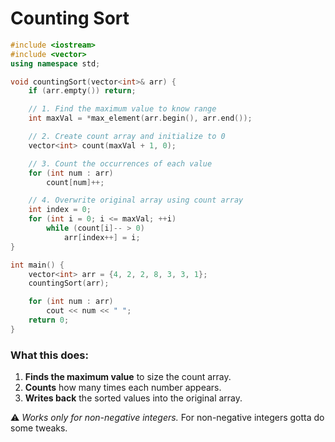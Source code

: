 # Counting Sort
```cpp
#include <iostream>
#include <vector>
using namespace std;

void countingSort(vector<int>& arr) {
    if (arr.empty()) return;

    // 1. Find the maximum value to know range
    int maxVal = *max_element(arr.begin(), arr.end());

    // 2. Create count array and initialize to 0
    vector<int> count(maxVal + 1, 0);

    // 3. Count the occurrences of each value
    for (int num : arr)
        count[num]++;

    // 4. Overwrite original array using count array
    int index = 0;
    for (int i = 0; i <= maxVal; ++i)
        while (count[i]-- > 0)
            arr[index++] = i;
}

int main() {
    vector<int> arr = {4, 2, 2, 8, 3, 3, 1};
    countingSort(arr);

    for (int num : arr)
        cout << num << " ";
    return 0;
}
```

### What this does:

1. **Finds the maximum value** to size the count array.
2. **Counts** how many times each number appears.
3. **Writes back** the sorted values into the original array.

⚠️ *Works only for non-negative integers.* For non-negative integers gotta do some tweaks.
